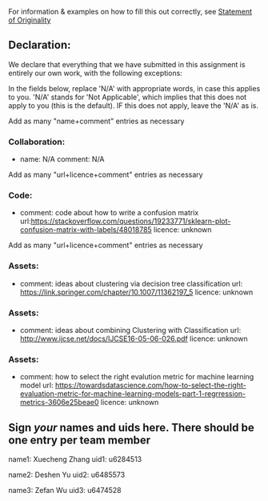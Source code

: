 For information & examples on how to fill this out correctly, see [Statement of Originality](https://cs.anu.edu.au/courses/comp2420/resources/faq/#statement-of-originality)

## Declaration:
  We declare that everything that we have submitted in this assignment is entirely our own work, with the following exceptions:

In the fields below, replace 'N/A' with appropriate words, in case this applies
to you.  'N/A' stands for 'Not Applicable', which implies that this does not
apply to you (this is the default).  IF this does not apply, leave the 'N/A' as
is.

Add as many "name+comment" entries as necessary

### Collaboration:
  - name: N/A
    comment: 
      N/A


Add as many "url+licence+comment" entries as necessary

### Code:
  - comment: code about how to write a confusion matrix
    url:https://stackoverflow.com/questions/19233771/sklearn-plot-confusion-matrix-with-labels/48018785
    licence: unknown


Add as many "url+licence+comment" entries as necessary

### Assets:
  - comment: ideas about clustering via decision tree classification
    url: https://link.springer.com/chapter/10.1007/11362197_5
    licence: unknown

### Assets:
  - comment: ideas about combining Clustering with Classification
    url: http://www.ijcse.net/docs/IJCSE16-05-06-026.pdf
    licence: unknown
    
### Assets:
  - comment: how to select the right evalution metric for machine learning model
    url: https://towardsdatascience.com/how-to-select-the-right-evaluation-metric-for-machine-learning-models-part-1-regrression-metrics-3606e25beae0
    licence: unknown


## Sign *your* names and uids here. There should be one entry per team member

name1:  Xuecheng Zhang
uid1: u6284513

name2:  Deshen Yu
uid2: u6485573

name3:  Zefan Wu
uid3: u6474528
